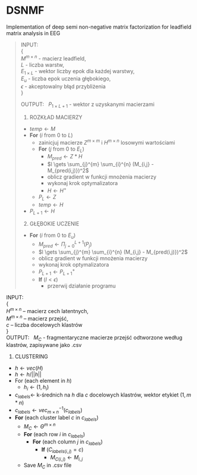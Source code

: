 # DSNMF
Implementation of deep semi non-negative matrix factorization for leadfield matrix analysis in EEG



>INPUT:\
{\
$M^{m \times n}$ - macierz leadfield,\
$L$ - liczba warstw,\
$E_{1 \times L}$ - wektor liczby epok dla każdej warstwy,\
$E_{u}$ - liczba epok uczenia głębokiego,\
$\epsilon$ - akceptowalny błąd przybliżenia\
}
>
>OUTPUT: &nbsp;
$P_{1 \times L+1}$ - wektor z uzyskanymi macierzami
>
>1. ROZKŁAD MACIERZY
>  * $temp \gets M$
>  * __For__ ($i$ from 0 to $L$)
>    * zainicjuj macierze $Z^{m \times m}$ i $H^{m \times n}$ losowymi wartościami
>    * __For__ ($j$ from 0 to $E_L$)
>      * $M_{pred} \gets Z * H$
>      * $l \gets \sum_{j}^{m} \sum_{i}^{n} (M_{i,j} - M_{pred(i,j)})^2$
>      * oblicz gradient w funkcji mnożenia macierzy
>      * wykonaj krok optymalizatora
>      * $H \gets H^{+}$
>    * $P_{L} \gets Z$
>    * $temp \gets H$
>  * $P_{L+1} \gets H$
>
>2. GŁĘBOKIE UCZENIE
>  * __For__ ($i$ from 0 to $E_u$)
>    * $M_{pred} \gets \Pi^{L+1}_{j=0} (P_{j})$
>    * $l \gets \sum_{j}^{m} \sum_{i}^{n} (M_{i,j} - M_{pred(i,j)})^2$
>    * oblicz gradient w funkcji mnożenia macierzy
>    * wykonaj krok optymalizatora
>    * $P_{L+1} \gets P_{L+1}^{+}$
>    * __If__ ($l < \epsilon$)
>      * przerwij działanie programu

INPUT:\
{\
$H^{m \times n}$ – macierz cech latentnych,\
$M^{m \times n}$ – macierz przejść,\
$c$ – liczba docelowych klastrów\
}\
OUTPUT: &nbsp;
$M_C$ - fragmentaryczne macierze przejść odtworzone według klastrów, zapisywane jako .csv
1. CLUSTERING
  * $h \gets vec(H)$
  * $h \gets h / ||h||$
  * For (each element in $h$)
    * $h_{i} \gets (1, h_{i})$
  * $c_{labels} \gets$ k-średnich na $h$ dla $c$ docelowych klastrów, wektor etykiet $(1, m*n)$
  * $c_{labels} \gets vec^{-1}_{m \times n} (c_{labels})$
  * __For__ (each cluster label $c$ in $c_{labels}$)
    * $M_C \gets \Theta^{m \times n}$
    * __For__ (each row $i$ in $c_{labels}$)
      * __For__ (each column $j$ in $c_{labels}$)
        * __If__ ($C_{labels(i,j)} = c$)
          * $M_{C(i,j)} \gets M_{i,j}$
    * Save $M_C$ in .csv file